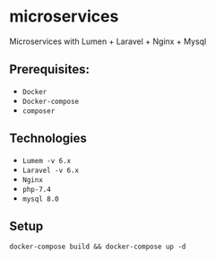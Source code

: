 # microservices
Microservices with Lumen + Laravel + Nginx + Mysql

## Prerequisites:

- `Docker`
- `Docker-compose`
- `composer`

## Technologies
- `Lumem -v 6.x`
- `Laravel -v 6.x`
- `Nginx`
- `php-7.4`
- `mysql 8.0`

## Setup

`docker-compose build && docker-compose up -d`
